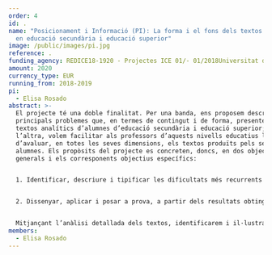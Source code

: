 ```yaml
---
order: 4
id: .
name: "Posicionament i Informació (PI): La forma i el fons dels textos analítics
  en educació secundària i educació superior"
image: /public/images/pi.jpg
reference: .
funding_agency: REDICE18-1920 - Projectes ICE 01/- 01/2018Universitat de Barcelona
amount: 2020
currency_type: EUR
running_from: 2018-2019
pi:
  - Elisa Rosado
abstract: >-
  El projecte té una doble finalitat. Per una banda, ens proposem descriure els
  principals problemes que, en termes de contingut i de forma, presenten els
  textos analítics d’alumnes d’educació secundària i educació superior; per
  l’altra, volem facilitar als professors d’aquests nivells educatius la tasca
  d’avaluar, en totes les seves dimensions, els textos produïts pels seus
  alumnes. Els propòsits del projecte es concreten, doncs, en dos objectius
  generals i els corresponents objectius específics:


  1. Identificar, descriure i tipificar les dificultats més recurrents que s’observen en els textos analítics, tant pel que fa a les seves característiques formals com pel que fa a la quantitat i qualitat del seu contingut, produïts per l’alumnat de secundària i d’educació superior abans i després de l’aplicació d’un tractament pedagògic sobre textos analítics/argumentatius. 1a. Analitzar els textos analítics produïts pels participants per tal d’identificar, descriure i tipificar els aspectes formals més problemàtics 1b. Analitzar com es duu a terme en els textos la gestió de les relacions lògicosemàntiques entre les diferents parts de l’argumentació 1c. Elaborar un informe descriptiu dels resultats i conclusions de les anàlisis sobre les dificultats en l’ús de formes lingüístiques i de gestió del contingut


  2. Dissenyar, aplicar i posar a prova, a partir dels resultats obtinguts en el compliment de l’objectiu 1, una Guia d’avaluació de textos analítics que pugui adaptar-se a les necessitats específiques dels docents en diferents nivells de formació i en assignatures d’àmbits de coneixement diversos. 2a. Elaborar un llistat de criteris d’avaluació de textos analítics consensuats per experts en llengua i professors en actiu (de secundària i universitat) basats en els resultats de l’informe descriptiu (v. objectiu 1c.) 2b. Posar a prova la validesa d’aquests criteris aplicant-los als textos del corpus 2c. Confeccionar una guia d’avaluació de textos analítics per professors de secundària i universitat, a partir criteris consensuats i dels resultats de la seva aplicació.


  Mitjançant l’anàlisi detallada dels textos, identificarem i il·lustrarem acuradament quines son les dificultats que persisteixen tot i el canvi de cicle formatiu i tot i el tractament pedagògic específic. Volem, doncs, posar en comú els aspectes que tant lingüistes i psicolingüistes com professors de secundària i d’universitat en actiu tenen en consideració en l’avaluació d’un text (v. Tolchinsky & Castillo, 2016). A partir de la validació del criteris comuns aplicats i/o prioritzats per professors i experts arribarem a una proposta consensuada que faciliti i optimitzi l’avaluació́ de la qualitat dels textos analítics en diferents nivells educatius i diferents àrees de coneixement així com, en termes d’avaluació formativa, la devolució a l’alumne de l’aportació que suposa. El propòsit últim del projecte és fer difusió de la guia en els contextos educatius pertinents, d’educació superior i d’educació secundària.
members:
  - Elisa Rosado
---
```

